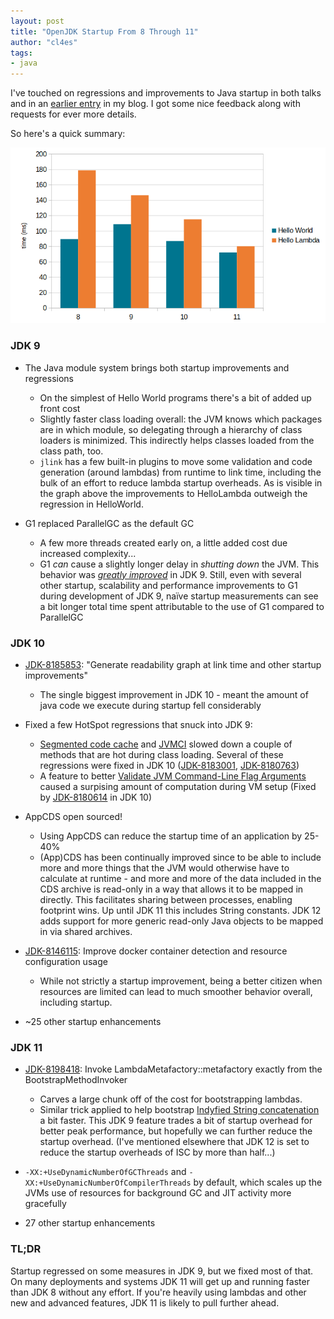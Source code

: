 ```yaml
---
layout: post
title: "OpenJDK Startup From 8 Through 11"
author: "cl4es"
tags:
- java
---
```


I've touched on regressions and improvements to Java startup in both talks and in an [earlier entry](/2018/11/20/A-Story-About-Starting-Up.html) in my blog. I got some nice feedback along with requests for ever more details.

So here's a quick summary:

<img src="/images/hellolambda.png" alt="HelloWorld and HelloWorld numbers from 8-11"/>

### JDK 9

- The Java module system brings both startup improvements and regressions
  - On the simplest of Hello World programs there's a bit of added up front cost
  - Slightly faster class loading overall: the JVM knows which packages are in which module, so delegating through a hierarchy of class loaders is minimized. This indirectly helps classes loaded from the class path, too.
  - `jlink` has a few built-in plugins to move some validation and code generation (around lambdas) from runtime to link time, including the bulk of an effort to reduce lambda startup overheads. As is visible in the graph above the improvements to HelloLambda outweigh the regression in HelloWorld.

- G1 replaced ParallelGC as the default GC
  - A few more threads created early on, a little added cost due increased complexity...
  - G1 _can_ cause a slightly longer delay in _shutting down_ the JVM. This behavior was [_greatly improved_](https://bugs.openjdk.java.net/browse/JDK-8136854) in JDK 9. Still, even with several other startup, scalability and performance improvements to G1 during development of JDK 9, naïve startup measurements can see a bit longer total time spent attributable to the use of G1 compared to ParallelGC

### JDK 10

- [JDK-8185853](https://bugs.openjdk.java.net/browse/JDK-8185853): "Generate readability graph at link time and other startup improvements" 
  - The single biggest improvement in JDK 10 - meant the amount of java code we execute during startup fell considerably

- Fixed a few HotSpot regressions that snuck into JDK 9:
  - [Segmented code cache](https://openjdk.java.net/jeps/197) and [JVMCI](https://openjdk.java.net/jeps/243) slowed down a couple of methods that are hot during class loading. Several of these regressions were fixed in JDK 10 ([JDK-8183001](https://bugs.openjdk.java.net/browse/JDK-8183001), [JDK-8180763](https://bugs.openjdk.java.net/browse/JDK-8180763))
  - A feature to better [Validate JVM Command-Line Flag Arguments](https://openjdk.java.net/jeps/245) caused a surpising amount of computation during VM setup (Fixed by [JDK-8180614](https://bugs.openjdk.java.net/browse/JDK-8180614) in JDK 10)

- AppCDS open sourced!
  - Using AppCDS can reduce the startup time of an application by 25-40%
  - (App)CDS has been continually improved since to be able to include more and more things that the JVM would otherwise have to calculate at runtime - and more and more of the data included in the CDS archive is read-only in a way that allows it to be mapped in directly. This facilitates sharing between processes, enabling footprint wins. Up until JDK 11 this includes String constants. JDK 12 adds support for more generic read-only Java objects to be mapped in via shared archives.

- [JDK-8146115](https://bugs.openjdk.java.net/browse/JDK-8146115): Improve docker container detection and resource configuration usage
  - While not strictly a startup improvement, being a better citizen when resources are limited can lead to much smoother behavior overall, including startup.

- ~25 other startup enhancements

### JDK 11

- [JDK-8198418](https://bugs.openjdk.java.net/browse/JDK-8198418): Invoke LambdaMetafactory::metafactory exactly from the BootstrapMethodInvoker
  - Carves a large chunk off of the cost for bootstrapping lambdas.
  - Similar trick applied to help bootstrap [Indyfied String concatenation](https://openjdk.java.net/jeps/280) a bit faster. This JDK 9 feature trades a bit of startup overhead for better peak performance, but hopefully we can further reduce the startup overhead. (I've mentioned elsewhere that JDK 12 is set to reduce the startup overheads of ISC by more than half...)

- `-XX:+UseDynamicNumberOfGCThreads` and `-XX:+UseDynamicNumberOfCompilerThreads` by default, which scales up the JVMs use of resources for background GC and JIT activity more gracefully
 
- 27 other startup enhancements


### TL;DR

Startup regressed on some measures in JDK 9, but we fixed most of that. On many deployments and systems JDK 11 will get up and running faster than JDK 8 without any effort. If you're heavily using lambdas and other new and advanced features, JDK 11 is likely to pull further ahead.
